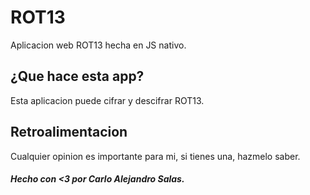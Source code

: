 # ROT13
Aplicacion web ROT13 hecha en JS nativo.

## ¿Que hace esta app?
Esta aplicacion puede cifrar y descifrar ROT13.


## Retroalimentacion
Cualquier opinion es importante para mi, si tienes una, hazmelo saber.


##### Hecho con <3 por *Carlo Alejandro Salas.*

